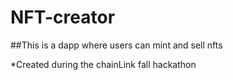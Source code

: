 # NFT-creator
##This is a dapp where users can mint and sell nfts

*Created during the chainLink fall hackathon
